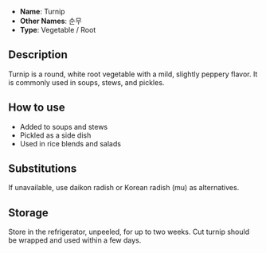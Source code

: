 - **Name**: Turnip
- **Other Names**: 순무
- **Type**: Vegetable / Root

## Description

Turnip is a round, white root vegetable with a mild, slightly peppery flavor. It is commonly used in soups, stews, and pickles.

## How to use

- Added to soups and stews
- Pickled as a side dish
- Used in rice blends and salads

## Substitutions

If unavailable, use daikon radish or Korean radish (mu) as alternatives.

## Storage

Store in the refrigerator, unpeeled, for up to two weeks. Cut turnip should be wrapped and used within a few days. 